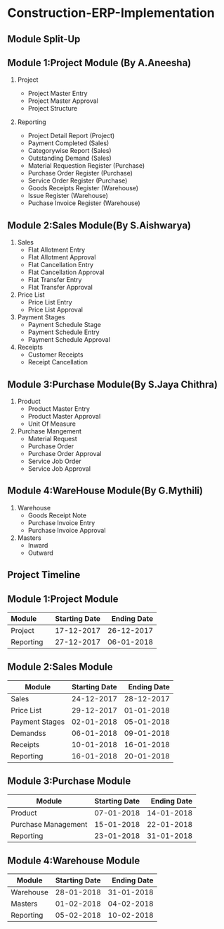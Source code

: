 # Construction-ERP-Implementation
## Module Split-Up
## Module 1:Project Module (By A.Aneesha)
  1. Project
     - Project Master Entry
     - Project Master Approval
     - Project Structure
  
2. Reporting
     - Project Detail Report (Project)
     - Payment Completed (Sales)
     - Categorywise Report (Sales)
     - Outstanding Demand (Sales)
     - Material Requestion Register (Purchase)
     - Purchase Order Register (Purchase)
     - Service Order Register (Purchase)
     - Goods Receipts Register (Warehouse)
     - Issue Register (Warehouse)
     - Puchase Invoice Register (Warehouse)
  
## Module 2:Sales Module(By S.Aishwarya)
1. Sales
    - Flat Allotment Entry
    - Flat Allotment Approval
    - Flat Cancellation Entry
    - Flat Cancellation Approval
    - Flat Transfer Entry
    - Flat Transfer Approval
2. Price List
    - Price List Entry
    - Price List Approval
3. Payment Stages
    - Payment Schedule Stage
    - Payment Schedule Entry
    - Payment Schedule Approval    
4. Receipts
    - Customer Receipts 
    - Receipt Cancellation

## Module 3:Purchase Module(By S.Jaya Chithra)
1. Product
    - Product Master Entry
    - Product Master Approval
    - Unit Of Measure
2. Purchase Mangement
    - Material Request
    - Purchase Order
    - Purchase Order Approval
    - Service Job Order
    - Service Job Approval

## Module 4:WareHouse Module(By G.Mythili)
1. Warehouse
    - Goods Receipt Note
    - Purchase Invoice Entry
    - Purchase Invoice Approval
2. Masters
    - Inward
    - Outward





## Project Timeline
## Module 1:Project Module
| Module        | Starting Date | Ending Date  |
| ------------- |:-------------:| ------------:|
| Project       | 17-12-2017    |  26-12-2017  |
| Reporting     | 27-12-2017    |  06-01-2018  |


## Module 2:Sales Module
| Module        | Starting Date  | Ending Date  |
| ------------- |:--------------:| ------------:|
| Sales         | 24-12-2017     | 28-12-2017   |
| Price List    | 29-12-2017     | 01-01-2018   |
| Payment Stages| 02-01-2018     | 05-01-2018   |
| Demandss      | 06-01-2018     | 09-01-2018   |
| Receipts      | 10-01-2018     | 16-01-2018   |
| Reporting     | 16-01-2018     | 20-01-2018   |


## Module 3:Purchase Module
| Module             | Starting Date  | Ending Date  |
| ------------------ |:--------------:| ------------:|
| Product            | 07-01-2018     | 14-01-2018   |
| Purchase Management| 15-01-2018     | 22-01-2018   |
| Reporting          | 23-01-2018     | 31-01-2018   |


## Module 4:Warehouse Module
| Module        | Starting Date  | Ending Date  |
| ------------- |:--------------:| ------------:|
| Warehouse     | 28-01-2018     | 31-01-2018   |
| Masters       | 01-02-2018     | 04-02-2018   |
| Reporting     | 05-02-2018     | 10-02-2018   |



